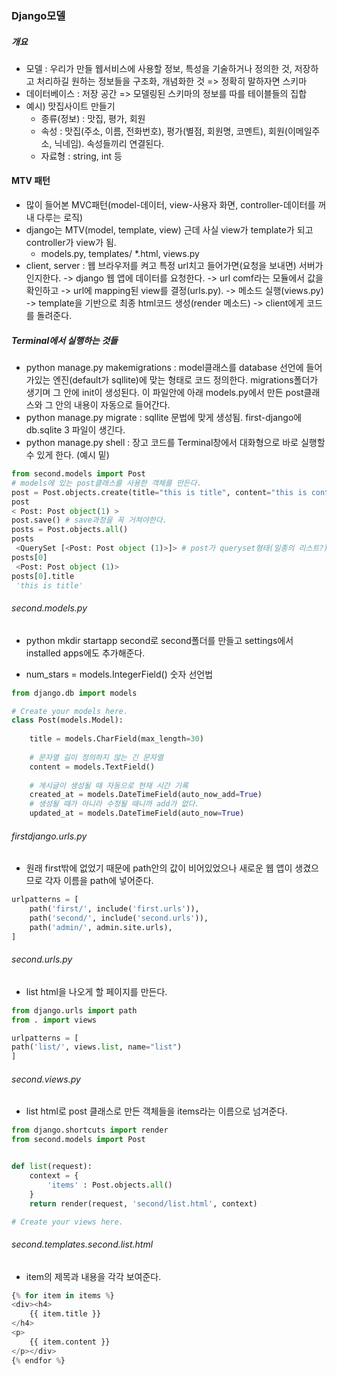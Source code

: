 ### Django모델

##### 개요

- 모델 : 우리가 만들 웹서비스에 사용할 정보, 특성을 기술하거나 정의한 것, 저장하고 처리하길 원하는 정보들을 구조화, 개념화한 것 => 정확히 말하자면 스키마
- 데이터베이스 : 저장 공간 => 모델링된 스키마의 정보를 따를 테이블들의 집합
- 예시) 맛집사이트 만들기
  - 종류(정보) : 맛집, 평가, 회원
  - 속성 : 맛집(주소, 이름, 전화번호), 평가(별점, 회원명, 코멘트), 회원(이메일주소, 닉네임). 속성들끼리 연결된다.
  - 자료형 : string, int 등



#### MTV 패턴

- 많이 들어본 MVC패턴(model-데이터, view-사용자 화면, controller-데이터를 꺼내 다루는 로직)
- django는 MTV(model, template, view) 근데 사실 view가 template가 되고 controller가 view가 됨.
  - models.py, templates/ *.html, views.py
- client, server : 웹 브라우저를 켜고 특정 url치고 들어가면(요청을 보내면)  서버가 인지한다. -> django 웹 앱에 데이터를 요청한다. -> url comf라는 모듈에서 값을 확인하고 -> url에 mapping된 view를 결정(urls.py). -> 메소드 실행(views.py) -> template을 기반으로 최종 html코드 생성(render 메소드) -> client에게 코드를 돌려준다.



##### Terminal에서 실행하는 것들

- python manage.py makemigrations : model클래스를 database 선언에 들어가있는 엔진(default가 sqllite)에 맞는 형태로 코드 정의한다. migrations폴더가 생기며 그 안에 init이 생성된다. 이 파일안에 아래 models.py에서 만든 post클래스와 그 안의 내용이 자동으로 들어간다.
- python manage.py migrate : sqllite 문법에 맞게 생성됨. first-django에 db.sqlite 3 파일이 생긴다.
- python manage.py shell : 장고 코드를 Terminal창에서 대화형으로 바로 실행할 수 있게 한다. (예시 밑)

```python
from second.models import Post
# models에 있는 post클래스를 사용한 객체를 만든다.
post = Post.objects.create(title="this is title", content="this is content")   
post
< Post: Post object(1) >
post.save() # save과정을 꼭 거쳐야한다.
posts = Post.objects.all()
posts
 <QuerySet [<Post: Post object (1)>]> # post가 queryset형태(일종의 리스트?)로 합쳐진다.
posts[0]
 <Post: Post object (1)>
posts[0].title
 'this is title'
```





###### second.models.py

- python mkdir startapp second로 second폴더를 만들고 settings에서 installed apps에도 추가해준다.

- num_stars = models.IntegerField() 숫자 선언법

```python
from django.db import models

# Create your models here.
class Post(models.Model):
    
    title = models.CharField(max_length=30)
    
    # 문자열 길이 정의하지 않는 긴 문자열
    content = models.TextField() 
    
	# 게시글이 생성될 때 자동으로 현재 시간 기록
    created_at = models.DateTimeField(auto_now_add=True)
    # 생성될 때가 아니라 수정될 때니까 add가 없다.
    updated_at = models.DateTimeField(auto_now=True) 
```



###### firstdjango.urls.py

- 원래 first밖에 없었기 때문에 path안의 값이 비어있었으나 새로운 웹 앱이 생겼으므로 각자 이름을 path에 넣어준다.

```python
urlpatterns = [
    path('first/', include('first.urls')),
    path('second/', include('second.urls')),
    path('admin/', admin.site.urls),
]
```



###### second.urls.py

- list html을 나오게 할 페이지를 만든다.

```python
from django.urls import path
from . import views

urlpatterns = [
path('list/', views.list, name="list")
]
```



###### second.views.py

- list html로 post 클래스로 만든 객체들을 items라는 이름으로 넘겨준다.

```python
from django.shortcuts import render
from second.models import Post


def list(request):
    context = {
        'items' : Post.objects.all()
    }
    return render(request, 'second/list.html', context)

# Create your views here.
```



###### second.templates.second.list.html

- item의 제목과 내용을 각각 보여준다. 

```python
{% for item in items %}
<div><h4>
    {{ item.title }}
</h4>
<p>
    {{ item.content }}
</p></div>
{% endfor %}
```

